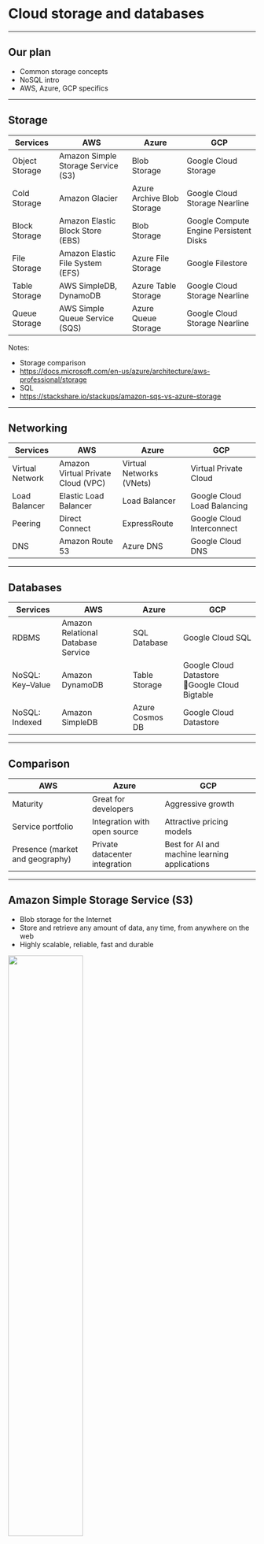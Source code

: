 # Cloud storage and databases

---

## Our plan

* Common storage concepts
* NoSQL intro
* AWS, Azure, GCP specifics

---

## Storage

| Services       | AWS                                | Azure                      | GCP                                    |
|----------------|------------------------------------|----------------------------|----------------------------------------|
| Object Storage | Amazon Simple Storage Service (S3) | Blob Storage               | Google Cloud Storage                   |
| Cold Storage   | Amazon Glacier                     | Azure Archive Blob Storage | Google Cloud Storage Nearline          |
| Block Storage  | Amazon Elastic Block Store (EBS)   | Blob Storage               | Google Compute Engine Persistent Disks |
| File Storage   | Amazon Elastic File System (EFS)   | Azure File Storage         | Google Filestore                       |
| Table Storage  | AWS SimpleDB, DynamoDB             | Azure Table Storage        | Google Cloud Storage Nearline          |
| Queue Storage  | AWS Simple Queue Service (SQS)     | Azure Queue Storage        | Google Cloud Storage Nearline          |

<!-- {"left" : 0.63, "top" : 1.62, "height" : 1, "width" : 16.24} -->

Notes:

* Storage comparison
* https://docs.microsoft.com/en-us/azure/architecture/aws-professional/storage
* SQL
* https://stackshare.io/stackups/amazon-sqs-vs-azure-storage

---

## Networking

| Services        | AWS                                | Azure                    | GCP                         |
|-----------------|------------------------------------|--------------------------|-----------------------------|
| Virtual Network | Amazon Virtual Private Cloud (VPC) | Virtual Networks (VNets) | Virtual Private Cloud       |
| Load Balancer   | Elastic Load Balancer              | Load Balancer            | Google Cloud Load Balancing |
| Peering         | Direct Connect                     | ExpressRoute             | Google Cloud Interconnect   |
| DNS             | Amazon Route 53                    | Azure DNS                | Google Cloud DNS            |

<!-- {"left" : 0.64, "top" : 1.62, "height" : 1, "width" : 16.21} -->

---

## Databases

| Services         | AWS                                | Azure           | GCP                                          |
|------------------|------------------------------------|-----------------|----------------------------------------------|
| RDBMS            | Amazon Relational Database Service | SQL Database    | Google Cloud SQL                             |
| NoSQL: Key–Value | Amazon DynamoDB                    | Table Storage   | Google Cloud Datastore Google Cloud Bigtable |
| NoSQL: Indexed   | Amazon SimpleDB                    | Azure Cosmos DB | Google Cloud Datastore                       |

<!-- {"left" : 0.58, "top" : 1.62, "height" : 1, "width" : 16.33} -->


---

## Comparison

| AWS                             | Azure                          | GCP                                           |
|---------------------------------|--------------------------------|-----------------------------------------------|
| Maturity                        | Great for developers           | Aggressive growth                             |
| Service portfolio               | Integration with open source   | Attractive pricing models                     |
| Presence (market and geography) | Private datacenter integration | Best for AI and machine learning applications |

<!-- {"left" : 0.78, "top" : 1.62, "height" : 1, "width" : 15.95} -->


---

## Amazon Simple Storage Service (S3)

* Blob storage for the Internet 
* Store and retrieve any amount of data, any time, from anywhere on the web
* Highly scalable, reliable, fast and durable 


<img src="../artwork/03-storage-04.png" style="width:55%;"/> <!-- {"left" : 13.95, "top" : 0.53, "height" : 2.38, "width" : 3.09} -->

<img src="../artwork/03-storage-06.png" style="width:55%;"/> <!-- {"left" : 1.43, "top" : 6.06, "height" : 5.2, "width" : 4.38} -->


---

## S3 specs

* Unlimited number of objects in a bucket, 100 buckets per account
* Objects up to 5 TB; no bucket size limit
* Designed for 99.999999999% durability and 99.99% availability of objects over a given year 
* HTTP/S endpoint to store and retrieve any amount of data, at any time, from anywhere on the web
* Highly scalable, reliable, fast, and inexpensive
* Optional server-side encryption using AWS or customer-
    managed provided client-side encryption 
* Access logs for auditing

---

## Discussion

* Comment from Patrick Schmitz (Consultant to Internet2 )
* Looks impressive until you compute the loss on an exabyte of data. It works out to 10 MB!
* Also note the "Designed for" which is neither an SLA nor an evidence-backed statement of actual robustness/performance .
* And 99.99% availability means about an hour a year. Not bad, as long as it does not fall in the middle of a two-week compute run that does not check-point.
* Stanford did some experiments with pushing a few PB into Drive, and pulling them back. Not happy.
* UCB found that data integrity in drive was rather poor. Drive != S3, but it is indicative of cloud storage issues.
* Basically, when your data gets big, it is really really hard to make it robust. Bit rot is very real and worse when sunspots are active...
* So, how do you build reliable systems out of unreliable components?

---

## S3 storage classes

<img src="../artwork/03-storage-05.png" style="width:55%;"/> <!-- {"left" : 4.1, "top" : 1.5, "height" : 6.38, "width" : 9.31} -->


* Note from Patrick Schmitz:
    * Note SLA for middle columns allows for >87 hours a year of unavailability (1% of the year). If that happens before a publication deadline folks will be really unhappy. Plan ahead!!!

---

## Common S3 use cases

* Storage and Backup 
* Application File Hosting
* Media Hosting
* Software Delivery
* Store AMIs and Snapshots

<img src="../artwork/03-pexels-mike-114820.jpg" style="width:55%;"/> <!-- {"left" : 8.38, "top" : 1.46, "height" : 4.9, "width" : 8.7} -->


---

## Discussion

* Scales to many files and large files, and concurrent access (although gets expensive on heavy access).
* Use-cases 2 and 3 from this are nice:https://aws.amazon.com/blogs/publicsector/five-ways-use-aws-research-starting-now/
* This paper is nearly 5 years old, but quite interesting: https://silo.tips/download/amazon-s3-for-science-grids-a-viable-solution

---

## Amazon S3 Pricing

* Pay only for what you use
* No minimum fee
* Prices based on location of your Amazon S3 bucket
* Estimate monthly bill using the AWS Simple Monthly Calculator
* Pricing is available as:
    * Storage Pricing
    * Request Pricing
    * Data Transfer Pricing: data transferred out of Amazon S3
* https://calculator.aws/#/createCalculator

---

## Amazon S3 Concepts

* Amazon S3 stores data as objects within buckets
* An object is composed of a file and optionally any metadata that describes that file
* You can have up to 100 buckets in each account
* You can control access to the bucket and its objects

<img src="../artwork/03-storage-07.png" style="width:55%;"/> <!-- {"left" : 2.91, "top" : 6.66, "height" : 4.23, "width" : 11.68} -->


---

## Amazon S3 Buckets

* Organize the Amazon S3 namespace at the highest level.
* Identify the account responsible for storage and data transfer charges.
* Play a role in access control.
* Serve as the unit of aggregation for usage reporting.
* Have globally unique bucket names, regardless of the AWS region in which they were created.

---

## Object Keys

* An object key is the unique identifier for an object in a bucket

<img src="../artwork/03-storage-08.png" style="width:55%;"/> <!-- {"left" : 1.47, "top" : 4.91, "height" : 2.56, "width" : 14.55} -->


---

## Amazon S3 Security

* You can control access to buckets and objects with:
    * Access Control Lists (ACLs)
    * Bucket policies
    * Identity and Access Management (IAM) policies
* You can upload or download data to Amazon S3 via SSL encrypted endpoints. 
* You can encrypt data using AWS SDKs.

---

## Amazon S3 Versioning

* Protects from accidental overwrites and deletes with no performance penalty.
* Generates a new version with every upload.
* Allows easily retrieval of deleted objects or roll back to previous versions.
* Three states of an Amazon S3 bucket
    * Un-versioned (default)
    * Versioning-enabled
    * Versioning-suspended

* __Tip:__ You pay for each copy, so be careful with versioning, especially for large objects.
* Object lifecycle management may be useful to "retire" (i.e., to delete or move to a cheaper storage tier) your older versions after some period of time.

---

## S3 versioning price implications

* [Q: How am I charged for using Versioning?](https://aws.amazon.com/s3/faqs/)

* Normal Amazon S3 rates apply for every version of an object stored or requested. For example, let’s look at the following scenario to illustrate storage costs when utilizing Versioning (let’s assume the current month is 31 days long):

1) Day 1 of the month: You perform a PUT of 4 GB (4,294,967,296 bytes) on your bucket.
2) Day 16 of the month: You perform a PUT of 5 GB (5,368,709,120 bytes) within the same bucket using the same key as the original PUT on Day 1.

When analyzing the storage costs of the above operations, please note that the 4 GB object from Day 1 is not deleted from the bucket when the 5 GB object is written on Day 15. Instead, the 4 GB object is preserved as an older version and the 5 GB object becomes the most recently written version of the object within your bucket. 

---

## Pricing cont'd

* At the end of the month:

* Total Byte-Hour usage
[4,294,967,296 bytes x 31 days x (24 hours / day)] + [5,368,709,120 bytes x 16 days x (24 hours / day)] = 5,257,039,970,304 Byte-Hours.

* Conversion to Total GB-Months
5,257,039,970,304 Byte-Hours x (1 GB / 1,073,741,824 bytes) x (1 month / 744 hours) = 6.581 GB-Month

* The fee is calculated based on the current rates for your region on the [Amazon S3 Pricing page](https://aws.amazon.com/s3/pricing/).

---

## Amazon S3 Storage Classes

<img src="../artwork/03-storage-09.png" style="width:55%;"/> <!-- {"left" : 0.99, "top" : 2.9, "height" : 6.59, "width" : 15.51} -->


---

## Quiz

* Amazon S3 is which type of storage service?
    * A. Object
    * B. Block
    * C. Simple
    * D. Secure


Notes:

A.

---

## Quiz

* S3 objects are only accessible from the region they were created in.
    * A. True
    * B. False
    
Notes:

B.

---

## Quiz

* Why is a bucket policy necessary?
    * A. To allow bucket access to multiple users.
    * B. To grant or deny accounts to read and upload files in your bucket.
    * C. To approve or deny users the option to add or remove buckets.
    * D. All of the above
    
Notes:

B.

---

## Azure blob storage

* To begin using Azure Storage, first create an Azure Storage account
* You can create an Azure Storage account by using 
    * Azure portal
    * PowerShell
    * Azure CLI
    
<img src="../artwork/03-storage-10.png" style="width:55%;"/> <!-- {"left" : 3.93, "top" : 6.1, "height" : 4.97, "width" : 9.64} -->

---

## Azure blob use cases

* Serving images or documents directly to a browser.
* Storing files for distributed access.
* Streaming video and audio.
* Storing data for backup and restore, disaster recovery, and archiving.
* Storing data for analysis by an on-premises or Azure-hosted service.
* Storing up to 8 TB of data for virtual machines.

---

## Quiz

* Are there any differences in the Azure vs AWS blob storage uses cases

    * A. Yes
    * B. No

---
Notes:

B. No - I could not find any

---

## Azure blob access tiers

* **Hot access tier**
    * Optimized for storing data that is accessed frequently (for example, images for your website).

* **Cool access tier** 
    * Optimized for data that is infrequently accessed and stored for at least 30 days (for example, invoices for your customers).

* **Archive access tier**
    * Appropriate for data that is rarely accessed and stored for at least 180 days, with flexible latency requirements (for example, long-term backups).

---

## Discussion

* Is Cloud "Archival Storage" what library folks would call an archive (i.e., managed robustness to protect against ANY bit rot?)? Probably not. How would you clarify what this means?
* Is it robust enough for the only copy of sensor data (which cannot be reproduced)?

---

## Configuring Azure blob storage

<img src="../artwork/03-storage-11.png" style="width:55%;"/> <!-- {"left" : 3.93, "top" : 2.33, "height" : 8.62, "width" : 9.64} -->


---

## Quiz

* What is the first step that you would take in order to share an image file as a blob in Azure Storage?

    * A. Create an Azure Storage container to store the image.
    * B. Create an Azure Storage account.
    * C. Upload the image file and create a container.
    * D. Use a Shared Access Signature (SAS) token to restrict access to the image.
    
Notes: 

B.

## Quiz

* Which Azure Storage option is better for storing data for backup and restore, disaster recovery, and archiving?

    * A. Azure Files Storage

    * B. Azure Disk Storage

    * C. Azure Blob Storage
    
Notes: 

C.

---

## GCP blob storage

<img src="../artwork/03-storage-12.png" style="width:55%;"/> <!-- {"left" : 1.66, "top" : 2.84, "height" : 6.7, "width" : 14.17} -->


Notes:

* Cloud Storage is a unified object storage for developers and enterprises that allows
you to serve, analyze, and archive data. Objects are accessed via HTTP requests,
including ranged GETS to retrieve portions of the data. The only key is the object
name. There is object metadata but the object itself is treated as just bytes with no
structure. The scale of the system allows for serving static content or accepting user
uploaded content like photos and videos.
* Cloud Storage is built for availability, durability, scalability, and consistency. It is an
ideal solution for storing images and videos, objects and blobs, and any unstructured
data.
* For more information, see the Cloud Storage Documentation:
https://cloud.google.com/storage/docs/

---

## GCP storage options overview

<img src="../artwork/03-storage-13.png" style="width:55%;"/> <!-- {"left" : 1.95, "top" : 2.94, "height" : 6.51, "width" : 13.59} -->


---

## Discussion

* Let us discuss suggested tiering and data lifecycle management
* When (and how) is data migrated from a performance tier to a less performant (and cheaper) tier? How is this done for structured data 
* For example, when would you recommend transitioning from Datastore to BigQuery?
* How can lifecycle management be combined with versioning and/or replication to provide robust data model at a reasonable cost?

---

## GCP storage classes

| Storage Class          | Characteristics                                                                                    | Use Cases                                            | Price (GB/month) | Name for APIs  |
|------------------------|----------------------------------------------------------------------------------------------------|------------------------------------------------------|------------------|----------------|
| Multi-Regional Storage | 99.95% availability Geo-redundant                                                                  | Serving website content Streaming videos Mobile apps | $0.026           | multi_regional |
| Regional Storage       | 99.9% availability Data stored in a narrow geographic region                                       | Data analytics                                       | $0.02            | regional       |
| Nearline Storage       | 99.0% availability Data retrieval costs Higher per-operation costs 30-day minimum storage duration | Back-up Serving long-tail multimedia content         | $0.01            | nearline       |
| Coldline Storage       | 99.0% availability Data retrieval costs higher per-operation costs 90-day minimum storage duration | Disaster recovery Data archiving                     | $0.007           | coldline       |

<!-- {"left" : 0.52, "top" : 1.4, "height" : 1, "width" : 16.47, "columnwidth" : [2.15, 5.35, 4.26, 2.35, 2.37]} -->

---

## Discussion

* Any robustness figures for these? 
* How safe is data in each tier?

---

## Quiz

* Your application serves users in a specific region and performs
analysis of data. What Cloud Storage class would be most
appropriate?

    * A. Multi-Regional Storage
    * B. Regional Storage
    * C. Nearline Storage
    * D. Coldline Storage
    
Notes: 

B.

---

# Cloud File System (NFS-like)

## AWS file system

* What is cloud file storage?
    * storing data in the cloud
    * provide servers and applications access to data through shared file systems

* What is a cloud file system?
    * A file system with hierarchical storage system
* What is cloud file sharing?
    * Provides simultaneous access for multiple users to a common set of file data 
    in the cloud
    * Security for file sharing in the cloud is managed with user and group permissions enabling administrators to tightly control access to the shared file data.

---

## Azure Files (SMB and NFS)

* Serverless file shares
    * Distributed file system 

* Built for Hybrid with File Sync
    * Transform your Windows Servers into caches of your cloud shares without giving up on-premises performance

* Optimized TCO
    * Different tiers are used to tailor your shares to your performance requirements and competitive price points

* Multiple protocols support
    * Provides support for multiple protocols enabling data to be stored from different sources

---

## GCP Filestore

* Predictable performance
    * Filestore provides a consistent view of your filesystem data and steady performance over time. With speeds up to 480K IOPS and 16 GB/s

* Elasticity to meet big compute needs
    * With High Scale, meet the needs of your high- performance business. If requirements change, easily grow or shrink your instances via the Google Cloud Console GUI, gcloud command line, or via API-based controls.

* Simple to provision, easy to mount
    * Filestore is a fully managed, NoOps service. 
    * Easily mount file shares on Compute Engine VMs
    * Filestore is also tightly integrated with Google Kubernetes Engine so containers can reference the same shared data.

---

# EBS, SSD

---

## Amazon EBS volume types

* Amazon EBS allows you to create storage volumes and attach them to Amazon EC2 instances
* Amazon EBS provides a range of options that allow you to optimize storage performance and cost for your workload
* SSD-backed volumes include the highest performance Provisioned IOPS SSD
* Elastic Volumes is a feature of Amazon EBS that allows you to dynamically increase capacity, tune performance, and change the type of live volumes

Notes:

* Amazon EBS allows you to create storage volumes and attach them to Amazon EC2 instances. Once attached, you can create a file system on top of these volumes, run a database, or use them in any other way you would use block storage. Amazon EBS volumes are placed in a specific Availability Zone where they are automatically replicated to protect you from the failure of a single component. All EBS volume types offer durable snapshot capabilities and are designed for 99.999% availability.

* Amazon EBS provides a range of options that allow you to optimize storage performance and cost for your workload. These options are divided into two major categories: SSD-backed storage for transactional workloads, such as databases and boot volumes (performance depends primarily on IOPS), and HDD-backed storage for throughput intensive workloads, such as MapReduce and log processing (performance depends primarily on MB/s).

* SSD-backed volumes include the highest performance Provisioned IOPS SSD (io2 and io1) for latency-sensitive transactional workloads and General Purpose SSD (gp3 and gp2) that balance price and performance for a wide variety of transactional data. HDD-backed volumes include Throughput Optimized HDD (st1) for frequently accessed, throughput intensive workloads and the lowest cost Cold HDD (sc1) for less frequently accessed data.

* Elastic Volumes is a feature of Amazon EBS that allows you to dynamically increase capacity, tune performance, and change the type of live volumes with no downtime or performance impact. This allows you to easily right-size your deployment and adapt to performance changes.

---

## Solid State Drives (SSD)

<img src="../artwork/2b-02.png" style="width:55%;"/> <!-- {"left" : 2.11, "top" : 1.85, "height" : 6.28, "width" : 13.29} -->


* Continue to https://aws.amazon.com/ebs/features/

---

## Hard Disk Drives (HDD)


<img src="../artwork/2b-03.png" style="width:55%;"/> <!-- {"left" : 2.66, "top" : 1.77, "height" : 7.63, "width" : 12.19} -->

* Continue to https://aws.amazon.com/ebs/features/

---

# SQL in the cloud

---

## AWS Managed Database Services

<img src="../artwork/03-storage-19.png" style="width:55%;"/> <!-- {"left" : 1.9, "top" : 3.57, "height" : 6.58, "width" : 13.69} -->


Notes:

Common pattern for all clouds

---

## Amazon Relational Database Service (RDS)


<img src="../artwork/03-storage-20.png" style="width:55%;"/> <!-- {"left" : 1.04, "top" : 3.18, "height" : 6.03, "width" : 15.43} -->


---

## Amazon RDS


<img src="../artwork/03-storage-21.png" style="width:55%;"/> <!-- {"left" : 1.02, "top" : 2.68, "height" : 7.02, "width" : 15.46} -->

---

## DB Instances

* DB Instances are the basic building blocks of Amazon RDS
    * Also on Azure
    * Also on GCP
* Automatic backups
* Manual snapshots
* Read-only replica instances
* Foundation for high availability

---

## SQL as a service - security

* Run your DB instance in a VPC
* Use IAM policies to grant access to cloud DB resources
* Use security groups
* Use Transport Layer Security (TSL) connections with DB instances
* Use encryption to secure your DB instances and snapshots at rest
* Use network encryption and transparent data encryption (TDE) with Oracle DB and Microsoft SQL Server instances
* Use the security features of your DB engine to control access to your DB instance.

---

## Multi-AZ DB Deployment

* With Multi-AZ operation, your database is synchronously replicated to another AZ in the same Region
* Failover automatically occurs to the standby in case of master database failure
* Planned maintenance is applied first to standby databases.
* Multi-AZ is the foundation of high availability DB running as cloud service

---  

## Quiz

* A multi-AZ RDS setup consists of: Primary instance, Standby instance and a Read-replica. If the standby instance is not able to catch-up, what is the impact to transactions in primary?
  
    * A. Transactions are impacted
    * B. Transactions are impacted only if you configured it for synchronous replication
    * C. Transactions are impacted only if you configured it for asynchronous replication
    * D. Transactions are not impacted
    
Notes:

* A.

* Explanation
* For multi-AZ high availability, RDS uses synchronous replication between primary and standby systems.  If standby is slow, transactions will take longer to complete.  RDS Read Replica on the other hand uses asynchronous replication and any slowness in Read Replica instance would simply cause data lag in the read - replica.  Transactions in primary is impacted

---

## Quiz

* A multi-AZ RDS database consists of Primary, Standby instances and a read-replica. Application can send the read queries to: (Choose Two)    
    * A. Read replica
    * B. Standby instance
    * C. Primary instance
    * D. Any of the above

Notes:

A., C. 

---

# NoSQL intro

---

## NoSQL is for scaling


<img src="../artwork/03-storage-15.png" style="width:55%;"/> <!-- {"left" : 2.6, "top" : 2.17, "height" : 8.05, "width" : 12.3} -->


---

## NoSQL architecture idea

* NoSQL is a giant persistent hashmap
* Good resume filler
    * I know NoSQL
    * I know NoIBM
    * I know No Oracle
    * Etc.

<img src="../artwork/03-pexels-mentatdgt-1311518.jpg" style="width:55%;"/> <!-- {"left" : 9.06, "top" : 2.04, "height" : 5.29, "width" : 7.93} -->


---

## Rise of NoSQL Data Stores

* NoSQL data stores are primarily designed for scalability
* Designed to run on a cluster of machines
* Fault tolerant
* Flexible Data Model/Schema
* Major use case: write-intensive large volumes
* Discussion: let's look at smart meter data

---

## Advantage of NoSQL

* Ability to handle Big Data
* Fast writes & reads without locking
* Ingest high-velocity data streams 
* Dispense with some niceties
    * NO Secondary indexes!
    * NO JOINS!
    * No (or very little) ACID!
* (Some NoSQL DBs do provide transactions)

<img src="../artwork/03-pexels-polina-tankilevitch-3735773.jpg" style="width:55%;"/> <!-- {"left" : 12, "top" : 0.99, "height" : 7.26, "width" : 4.84} -->


---

## ACID

* Atomicity
    * All or nothing
* Consistency
    * Transaction brings DB from one valid state to another
* Isolation
    * Multiple transactions can execute in parallel, but they won’t interfere with each other
* Durability
    * Once a transaction is committed, data is persisted and available

---

## Transactions problems in distributed systems

* Very hard to scale
* Involves
    * Blocking
    * Locking
    * increased latency 
    * reduced throughput
* Network effect
* What if nodes crash in the middle of a transaction?
* Or network gets partitioned?
* Most NoSQLs don’t offer transactions    

<img src="../artwork/03-pexels-energepiccom-2988232.jpg" style="width:55%;"/> <!-- {"left" : 9.54, "top" : 2.47, "height" : 5.59, "width" : 7.45} -->


---

## When eventual consistency is OK


<img src="../../assets/images/cassandra/Eventual-Consistency.png"  style="width:50%;" /> <!-- {"left" : 4.4, "top" : 3.12, "height" : 8.11, "width" : 8.7} -->


---

## CAP Theorem (Eric Brewer)

* Consistency: All replicas agree on the same value
* Availability: Can always read and write to system
* Partition Tolerance: System keeps working even if replicas can’t talk to each other ‘split brain’ scenario

* CAP Theorem says we can have 2 of 3

<img src="../../assets/images/cassandra/Eventual-Consistency.png"  style="width:50%;" /><!-- {"left" : 10.89, "top" : 1.62, "height" : 5.74, "width" : 6.11} -->


---

## CAP Classification


<img src="../../assets/images/cassandra/NoSQL-Intro-CAP-Classification-5.png"  style="width:80%;" /> <!-- {"left" : 2.66, "top" : 2.57, "height" : 8.57, "width" : 12.18} -->

---

## Quiz

* Most NoSQL data stores are designed to run on a single node.

    * A. True
    * B. False

Notes:

B.

---

## Quiz

* Which one of the features do most NoSQL data stores support?

    * A. Transactions
    * B. Durability
    * C. High speed reads and writes
    * D. Sharding
    * E. Secondary indices
    * F. joins
    
Notes:

B, C, D

---

# NoSQL in the cloud

---

## SQL and NoSQL Databases

<img src="../artwork/03-storage-23.png" style="width:55%;"/> <!-- {"left" : 1.16, "top" : 2.75, "height" : 6.88, "width" : 15.23} -->



---

## Amazon DynamoDB

* Store any amount of data with no limits
* Fast, predictable performance using SSDs
* Easily **provision** (but it will cost you) and change the request capacity needed for each table
* Fully managed, NoSQL database service

<img src="../artwork/03-storage-22.png" style="width:55%;"/> <!-- {"left" : 14.06, "top" : 0.43, "height" : 2.96, "width" : 2.79} -->


---

## DynamoDB Data Model


<img src="../artwork/03-storage-24.png" style="width:55%;"/> <!-- {"left" : 0.88, "top" : 3.32, "height" : 7.09, "width" : 15.75} -->


---

## Primary Keys

<img src="../artwork/03-storage-25.png" style="width:55%;"/> <!-- {"left" : 1.62, "top" : 3.32, "height" : 7.08, "width" : 14.25} -->


---

## Local Secondary Index

<img src="../artwork/03-storage-26.png" style="width:55%;"/> <!-- {"left" : 1.62, "top" : 3.02, "height" : 7.69, "width" : 14.26} -->


Notes:

* If you want to read the data using non-key attributes, you can use a secondary index to do this. A local secondary index is an index that has the same partition key as the table, but a different sort key.
* For more information, see: 
* http://docs.aws.amazon.com/amazondynamodb/latest/developerguide/LSI.html

---

## Global Secondary Index

<img src="../artwork/03-storage-27.png" style="width:55%;"/> <!-- {"left" : 1.05, "top" : 3.21, "height" : 7.31, "width" : 15.41} -->


Notes:

* A Global secondary index is an index with a partition key and sort key that can be different from those on the table. They can be thought of as “pivot charts” for your table.
* For more information, see:
* http://docs.aws.amazon.com/amazondynamodb/latest/developerguide/GSI.html

---

##  Provisioned Throughput

* You specify how much provisioned throughput capacity you need for reads and writes.
* Amazon DynamoDB allocates the necessary machine resources to meet your needs.
* Read capacity unit: 
    * One strongly consistent read per second for items as large as 4 KB. 
    * Two eventually consistent reads per second for items as large as 4 KB.
* Write capacity unit:
    * One write per second for items as large as 1 KB.
    
<img src="../artwork/03-storage-pixabay-tomatoes-1594823_640.jpg" style="width:55%;"/> <!-- {"left" : 11.89, "top" : 2.15, "height" : 3.11, "width" : 5.17} -->
 

---

## Amazon RDS and Amazon DynamoDB


<img src="../artwork/03-storage-28.png" style="width:55%;"/> <!-- {"left" : 0.84, "top" : 2.41, "height" : 7.56, "width" : 15.81} -->

---

## Quiz

* Name NoSQL or nonrelational uses cases (Choose 2)
    * A. Handling large, unrelated, indeterminate, or rapidly changing data
    * B. Schema-agnostic data or schema dictated by the app
    * C. Handling data that is relational and has logical and discrete requirements that can be identified in advance.
    * D. Schema that must be maintained and kept in sync between the app and database.
    
Notes:

* A. and B.

---

## Quiz

* Name SQL or relational use cases (Choose 2)
    * A. Apps where performance and availability are more important than strong consistency
    * B. Always-on apps that serve users around the world          
    * C. Legacy systems built for relational structures
    * D. Apps requiring complex querying or multi-row transactions
    
Notes:

* C. and D.    

---

## Quiz 

* Choose typical NoSQL scenarios

* A. Mobile apps.
* B. Real-time analytics.
* C. Transaction management systems. 
* D. Content management.
* E. Personalization.

Notes:

* A., B., D., E)

---

## Quiz

* Choose typical SQL scenarios

    * A. Accounting, finance, and banking systems.
    * B. IoT apps.
    * C. Legacy systems built for relational structures
    * D. Inventory management systems.

Notes:

* A., C. 

---

# Storage on Azure

---

## NoSQL on Azure

* Develop with agility
    * With the ability to respond to unplanned situations, NoSQL DBs cater to frequent software release cycles and are suitable for faster and more agile app development.

* Handle data with flexibility
    * NoSQL gives developers more freedom, speed, and flexibility to change both schema and queries to adapt to data requirements. Information stored as an aggregate makes it easier for quick iterative improvements— without having to do up-front schema design.

* Operate at any scale
    * NoSQL DBs can provide compelling operational advantages and savings with the ability to scale "out" horizontally—or add less expensive servers without having to upgrade. They can scale to handle more data or hold a single, large database within a highly distributable clusters of servers.

---

## Types of data models with NoSQL databases

* Key-value
    * Key-value stores pair keys and values using a hash table. Key-value types are best when a key is known and the associated value for the key is unknown.

* Document
    * Document databases extend the concept of the key-value database by organizing entire documents into groups called collections. They support nested key-value pairs and allow queries on any attribute within a document.

* Columnar
    * Columnar, wide-column, or column-family databases efficiently store data and query across rows of sparse data and are advantageous when querying across specific columns in the database.

* Graph
    * Graph databases use a model based on nodes and edges to represent interconnected data—such as relationships between people in a social network—and offer simplified storage and navigation through complex relationships.

---

## Cosmos is part of Azure storage

* Blob storage
    * Store, secure, and access Binary Large Objects (Blobs). Blobs can be any file and this service is often used with image, videos, and other media.
* Queue storage
	* Store messages in a queue to organize communications between systems. Queues help to improve communications, because messages won't be lost at times of high demand. Instead, the queue may lengthen, but the receiving component keeps picking up and processing the messages until it catches up.
* File storage	
    * Store files in file shares in the cloud for access with the Server Message Block (SMB. protocol.
* Table storage
	* Store data in a NoSQL database to underpin applications.

---

## Case for Cosmos DB

* When on Azure, you can run any of
    * SQL
    * NoSQL
        * MongoDB
        * Cassandra
        * Gremlin
        * Tables API
        * **Cosmos** (if using Tables API)

---

## What is the difference between Tables API and Cosmos?


<img src="../artwork/03-storage-29.png" style="width:55%;"/> <!-- {"left" : 2.06, "top" : 2.71, "height" : 8.32, "width" : 13.37} -->


---

# Storage on GCP

---

## Cloud Datastore

<img src="../artwork/03-storage-30.png" style="width:55%;"/> <!-- {"left" : 2.11, "top" : 3.26, "height" : 5.87, "width" : 13.27} -->


Notes:

* Cloud Datastore is a highly-scalable NoSQL database for your applications. Cloud
Datastore automatically handles sharding and replication, providing you with a highly
available and durable database that scales automatically to handle your applications'
load. Cloud Datastore provides a myriad of capabilities such as ACID transactions,
SQL-like queries, indexes and much more. Cloud Datastore scales seamlessly and
automatically with your data allowing applications to maintain high performance as
they receive more traffic.
* Datastore is an ideal solution when your application data is semi-structured or
hierarchical and when you need to store durable key-value data at scale. Typical use
cases for Cloud Datastore include product catalogs, user profiles and transactions
based on ACID properties.
* Cloud Datastore is not ideal for every use case. For example, Cloud Datastore is not
a relational database, and it is not an effective solution for analytic data.
* Cloud Datastore was formerly implemented as an extension of Cloud Bigtable but
future instances will be created using Cloud Firestore to create Cloud Firestore in
Datastore Mode instances. Existing Cloud Datastore instances will be automatically
migrated to Cloud Firestore in Datastore Mode once Cloud Firestore enters general
availability. No functional changes are required to existing Cloud Datastore code in
applications and Cloud Datastore will remain a fully supported GCP storage service.

---

## Cloud Firestore


<img src="../artwork/03-storage-31.png" style="width:55%;"/> <!-- {"left" : 1.89, "top" : 2.75, "height" : 6.89, "width" : 13.73} -->


Notes:

* Cloud Firestore is the next major version of Cloud Datastore. Cloud Firestore is a fast,
fully managed, serverless, NoSQL document database built for automatic scaling,
high performance, and ease of application development.
* Cloud Firestore introduces new features such as:
    * A new, strongly consistent storage layer
    * A collection and document data model
    * Real-time updates
    * Mobile and Web client libraries
* Cloud Firestore is backwards compatible with Cloud Datastore, but the new data
model, real-time updates, and mobile and web client library features are not. To
access all of the new Cloud Firestore features, you must use Cloud Firestore in
Native mode.
* Cloud Firestore is built to scale and takes advantage of GCP's powerful
infrastructure, with automatic horizontal scaling in and out, in response to your
application's load. Security access controls for data are built in and enable you to
handle data validation via a configuration language.
* For more information, see the Firestore Documentation:
https://cloud.google.com/firestore/docs/

---

## Cloud Bigtable


<img src="../artwork/03-storage-32.png" style="width:55%;"/> <!-- {"left" : 2.11, "top" : 3.26, "height" : 5.87, "width" : 13.27} -->

Notes:

* Bigtable is a high performance NoSQL database service. It is a sparsely populated
table that can scale to billions of rows and thousands of columns. Bigtable can store
terabytes to petabytes of data. Bigtable is built for fast key-value lookup and scanning
over a defined key range. It is similar to a spreadsheet that gives you access to any
set of columns from contiguous rows by searching only the value in the first column
(the key). Updates to individual rows are atomic. Due to the fast lookup and write
speed of Bigtable, it's great for user behavior.
* Bigtable supports operational and analytical applications and is ideal for storing large
amounts of single-keyed data and MapReduce operations. Bigtable offers consistent
sub-10ms latency. Bigtable offers seamless scaling: Changes to the deployment
configuration are immediate, so there’s no downtime during reconfiguration.
* Cloud Bigtable supports the open source industry standard HBase API.
* For more information, see the Bigtable Documentation:
https://cloud.google.com/bigtable/docs/

---

## Cloud SQL


<img src="../artwork/03-storage-33.png" style="width:55%;"/> <!-- {"left" : 1.79, "top" : 2.75, "height" : 6.91, "width" : 13.93} -->


Notes:

* Cloud SQL is GCP’s relational database service. It is a managed service that lets
Google manage replication, failover, and backups of your databases so you can focus
on your MySQL- or PostgreSQL-compatible applications. Cloud SQL lets you easily
configure replication and backups to protect your data. You can replicate a master
instance to one or more read replicas. A read replica is a copy of the master that
reflects changes to the master instance in almost-real time. You can enable automatic
failover to make your database highly available. Backups allow you to restore your
Cloud SQL instance to recover lost data or recover from a problem with your instance.
You can enable automated backups for any instance that contains data that you need
to protect from loss or damage.
* The Cloud SQL Proxy works by having a local client, called the proxy, running in the
local environment. Your application communicates with the proxy with the standard
database protocol used by your database. The proxy uses a secure tunnel to
communicate with its companion process running on the server. Cloud SQL Proxy
provides secure access to your Cloud SQL Second Generation instances without your
having to whitelist IP addresses or configure SSL. The proxy uses the Cloud SQL API
to authenticate with the Google Cloud Platform. You must enable the API before
using the proxy, and you must provide the proxy with a valid user account.
* Cloud SQL is ideal for web frameworks, applications requiring structured data, and
online transaction processing (OLTP) workloads. It is ideal for applications using
MySQL/PostgreSQL, with minimal refactoring required for migration to GCP.

* For more information, see:
  Google Cloud SQL Documentation: https://cloud.google.com/sql/docs/
  Replication Options: https://cloud.google.com/sql/docs/mysql/replication/
  Google Cloud SQL Backups:
  https://cloud.google.com/sql/docs/mysql/backup-recovery/backups
  Cloud SQL Proxy: https://cloud.google.com/sql/docs/mysql/sql-proxy
  
---

## Cloud Spanner


<img src="../artwork/03-storage-34.png" style="width:55%;"/> <!-- {"left" : 2.11, "top" : 1.94, "height" : 5.87, "width" : 13.27} -->


* Note that it is a revolutionary implementation even if not applicable to research use cases

Notes:

* Google Cloud Spanner is GCP’s fully managed relational database service offering
both strong consistency and horizontal scalability. It is designed for mission-critical
OLTP applications. Cloud Spanner provides automatic, synchronous replication for
high ability. Spanner is built for multi-region replication and offers one of the highest
SLAs in the industry: 99.999%.
* Spanner is ideal for applications with relational, structured, and semi-structured data
that require high availability, strong consistency, and transactional reads and writes.
* Cloud Spanner and Cloud SQL differ in that Spanner uses real primary keys and has
the notion of interleaved child records instead of foreign keys.
* For more information, see the Cloud Spanner Documentation:
https://cloud.google.com/spanner/docs/

---

## GCP storage at a glance

| Product       | Simple Description                    | Ideal for                                       | Not Ideal for                                         |
|---------------|---------------------------------------|-------------------------------------------------|-------------------------------------------------------|
| Cloud Storage | Binary/object store                   | Large or rarely accessed unstructured data      | Structured data, building fast apps                   |
| Datastore     | Scalable store for structured serve   | GAE apps, structured pure-serve use cases       | Relational or analytic data                           |
| Firestore     | Cloud-native app data at global scale | Real-time NoSQL database to store and sync data | Mobile, web, multi-user, IoT & real-time applications |
| Bigtable      | High-volume, low-latency database     | “Flat,” heavy read/write, or analytical data    | High structure or transactional data                  |
| CloudSQL      | Well-understood VM-based RDBMS        | Web frameworks, existing applications           | Scaling, analytics, heavy writes                      |
| Spanner       | Relational DB service                 | Low-latency transactional systems               | Analytic data                                         |
| BigQuery      | Auto-scaling analytic data warehouse  | Interactive analysis of static datasets         | Building fast apps                                    |

<!-- {"left" : 0.21, "top" : 1.5, "height" : 1, "width" : 16.77, "columnwidth" : [2.16, 4.38, 5.3, 4.94]} -->

---

## Technical considerations for storage options

| Product       | R/W                 | Typical Size | Storage Type |
|---------------|---------------------|--------------|--------------|
| Cloud Storage | Medium (100s of ms) | Any          | Object       |
| Datastore     | Medium (10s of ms)  | < 200 TB     | Document     |
| Firestore     | Medium (10s of ms)  | < 200 TB     | Document     |
| Bigtable      | Low (ms)            | 2TB–10 PB    | Key-Value    |
| CloudSQL      | Low (ms)            | < 10 TB      | Relational   |
| Spanner       | Low (ms)            | Any          | Relational   |
| BigQuery      | High (s)            | Any          | Columnar     |

<!-- {"left" : 1.05, "top" : 1.5, "height" : 6.55, "width" : 15.41} -->

---

## Quiz

* My applications requires mobile SDKs. Which storage option should I
consider?
    * A. Cloud Storage for Firebase
    * B. Cloud Spanner
    * C. Cloud SQL
    * D. BigQuery
    
Notes:

A.

---

## Quiz

* My application has heavy read/write requirements and my workload
is analytics. What storage option should I consider for low-latency
updates?
    * A. Cloud SQL
    * B. BigQuery
    * C. Cloud Storage
    * D. Cloud Bigtable
    
Notes:

D.

---

## Quiz

* My application has structured non-relational data. What storage
option should I consider if I don’t require mobile SDKs?
    * A. Firebase Realtime DB
    * B. Cloud Bigtable
    * C. Cloud Datastore
    * D. Cloud Storage
    
Notes:

C.

---

## Quiz

* My application has structured relational data. What storage option
should I consider if my application requires horizontal scalability?
    * A. Cloud SQL
    * B. Cloud Spanner
    * C. Cloud Storage
    * D. BigQuery
   
Notes:

B.

---

# Cross-cloud storage comparison

---

## Databases - let's review

<img src="../artwork/03-storage-02.png" style="width:55%;"/> <!-- {"left" : 0.65, "top" : 3.43, "height" : 5.52, "width" : 16.2} -->


---

## Quiz

* For AWS Dynamo DB, what are my choices on Azure and GCP?

    * A. Google Cloud SQL
    * B. Google Cloud Datastore
    * C. Azure SQL Database
    * D. Azure Cosmos
    
Notes:

B, D

---

## Quiz 

* For AWS RDS, what are my choices on Azure and GCP?
    * A. Google Cloud SQL
    * B. Google Cloud Datastore
    * C. Azure SQL Database
    * D. Azure Cosmos
    
Notes:

A, C

---

## Discussion

* Question from Patrick Schmitz for the class
* Has anyone done a robustness comparison of the various providers' storage offerings? 
* Not in terms of access (most are 99.9 or 99.99%), but in terms of data integrity? 
* Where is my data safest?

---

## Congrats on completion

<img src="../artwork/congrats.png" style="width:55%;"/> <!-- {"left" : 1.05, "top" : 4.57, "height" : 3.25, "width" : 15.41} -->
